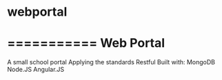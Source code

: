 # webportal
===========
Web Portal
===========
A small school portal
Applying the standards Restful
Built with:
MongoDB
Node.JS
Angular.JS
